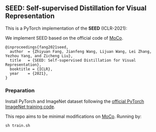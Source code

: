 ## SEED: Self-supervised Distillation for Visual Representation

This is a PyTorch implementation of the **SEED** (ICLR-2021):

We implement SEED based on the official code of [MoCo](https://github.com/facebookresearch/moco).

```
@inproceedings{fang2021seed,
  author  = {Zhiyuan Fang, Jianfeng Wang, Lijuan Wang, Lei Zhang, Yezhou Yang, and Zicheng Liu},
  title   = {SEED: Self-supervised Distillation for Visual Representation},
  booktitle = {ICLR},
  year    = {2021},
}
```


### Preparation

Install PyTorch and ImageNet dataset following the [official PyTorch ImageNet training code](https://github.com/pytorch/examples/tree/master/imagenet).

This repo aims to be minimal modifications on [MoCo](https://github.com/facebookresearch/moco). Running by:
```
sh train.sh
```
